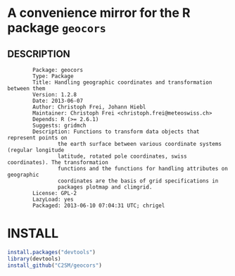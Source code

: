 # A convenience mirror for the R package `geocors`

## DESCRIPTION

			Package: geocors
			Type: Package
			Title: Handling geographic coordinates and transformation between them
			Version: 1.2.8
			Date: 2013-06-07
			Author: Christoph Frei, Johann Hiebl
			Maintainer: Christoph Frei <christoph.frei@meteoswiss.ch>
			Depends: R (>= 2.6.1)
			Suggests: gridmch
			Description: Functions to transform data objects that represent points on
					the earth surface between various coordinate systems (regular longitude
					latitude, rotated pole coordinates, swiss coordinates). The transformation
					functions and the functions for handling attributes on geographic 
					coordinates are the basis of grid specifications in 
					packages plotmap and climgrid.
			License: GPL-2
			LazyLoad: yes
			Packaged: 2013-06-10 07:04:31 UTC; chrigel

 # INSTALL

 ~~~R
 install.packages("devtools")
 library(devtools)
 install_github("C2SM/geocors")
 ~~~


